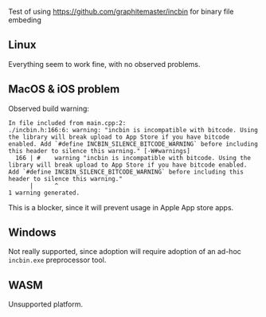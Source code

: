 Test of using https://github.com/graphitemaster/incbin for binary file embeding

## Linux
Everything seem to work fine, with no observed problems.

## MacOS & iOS problem
Observed build warning:
```
In file included from main.cpp:2:
./incbin.h:166:6: warning: "incbin is incompatible with bitcode. Using the library will break upload to App Store if you have bitcode enabled. Add `#define INCBIN_SILENCE_BITCODE_WARNING` before including this header to silence this warning." [-W#warnings]
  166 | #    warning "incbin is incompatible with bitcode. Using the library will break upload to App Store if you have bitcode enabled. Add `#define INCBIN_SILENCE_BITCODE_WARNING` before including this header to silence this warning."
      |      ^
1 warning generated.
```

This is a blocker, since it will prevent usage in Apple App store apps.

## Windows
Not really supported, since adoption will require adoption of an ad-hoc `incbin.exe` preprocessor tool.


## WASM
Unsupported platform.
